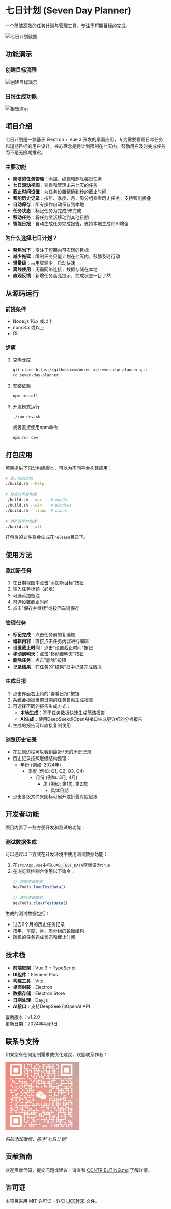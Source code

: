 # 七日计划 (Seven Day Planner)

一个简洁高效的任务计划与管理工具，专注于短期目标的完成。

![七日计划截图](./screenshots/screenshot.png)

## 功能演示

### 创建目标流程
![创建目标演示](./public/gif/创建流程演示.gif)

### 日报生成功能
![报告演示](./public/gif/报告演示.gif)

## 项目介绍

七日计划是一款基于 Electron + Vue 3 开发的桌面应用，专为需要管理日常任务和短期目标的用户设计。核心理念是将计划限制在七天内，鼓励用户及时完成任务而不是无限期推迟。

### 主要功能

- **简洁的任务管理**：添加、编辑和删除每日任务
- **七日滚动视图**：查看和管理未来七天的任务
- **截止时间设置**：为任务设置精确到秒的截止时间
- **智能历史记录**：按年、季度、月、周分组查看历史任务，支持智能折叠
- **自动保存**：所有操作自动保存到本地
- **任务状态**：标记任务为完成/未完成
- **移动任务**：将任务灵活移动到其他日期
- **智能日报**：自动生成任务完成报告，支持本地生成和AI增强

### 为什么选择七日计划？

- **聚焦当下**：专注于短期内可实现的目标
- **减少拖延**：限制任务只能计划在七天内，鼓励及时行动
- **轻量级**：占用资源少，启动快速
- **离线使用**：无需网络连接，数据存储在本地
- **直观反馈**：新增任务高亮提示，完成状态一目了然

## 从源码运行

### 前提条件

- Node.js 16.x 或以上
- npm 8.x 或以上
- Git

### 步骤

1. 克隆仓库
   ```bash
   git clone https://github.com/onzee-ai/seven-day-planner.git
   cd seven-day-planner
   ```

2. 安装依赖
   ```bash
   npm install
   ```

3. 开发模式运行
   ```bash
   ./run-dev.sh
   ```
   或者直接使用npm命令
   ```bash
   npm run dev
   ```

## 打包应用

项目提供了自动构建脚本，可以为不同平台构建应用：

```bash
# 显示帮助信息
./build.sh --help

# 为当前平台构建
./build.sh --mac    # macOS
./build.sh --win    # Windows
./build.sh --linux  # Linux

# 为所有平台构建
./build.sh --all
```

打包后的文件将会生成在`release`目录下。

## 使用方法

### 添加新任务

1. 在日期视图中点击"添加新目标"按钮
2. 输入任务标题（必填）
3. 可选添加备注
4. 可选设置截止时间
5. 点击"保存并继续"或按回车键保存

### 管理任务

- **标记完成**：点击任务前的复选框
- **编辑内容**：直接点击任务内容进行编辑
- **设置截止时间**：点击"设置截止时间"按钮
- **移动到明天**：点击"移动至明天"按钮
- **删除任务**：点击"删除"按钮
- **记录结果**：在任务的"结果"框中记录完成情况

### 生成日报

1. 点击界面右上角的"查看日报"按钮
2. 系统会根据当前日期的任务自动生成报告
3. 可选择不同的报告生成方式：
   - **本地生成**：基于任务数据快速生成简洁报告
   - **AI生成**：使用DeepSeek或OpenAI接口生成更详细的分析报告
4. 生成的报告可以直接复制使用

### 浏览历史记录

- 在左侧边栏可以看到最近7天的历史记录
- 历史记录按照层级结构整理：
  - 年份 (例如: 2024年)
    - 季度 (例如: Q1, Q2, Q3, Q4)
      - 月份 (例如: 3月, 4月)
        - 周 (例如: 第1周, 第2周)
          - 具体日期
- 点击各级文件夹图标可展开或折叠对应层级

## 开发者功能

项目内置了一些方便开发和测试的功能：

### 测试数据生成

可以通过以下方式在开发环境中使用测试数据功能：

1. 在`src/App.vue`中将`LOAD_TEST_DATA`常量设为`true`
2. 在浏览器控制台使用以下命令：
   ```javascript
   // 加载测试数据
   DevTools.loadTestData()
   
   // 清除测试数据
   DevTools.clearTestData()
   ```

生成的测试数据包括：
- 过去6个月的历史任务记录
- 按年、季度、月、周分组的数据结构
- 随机的任务完成状态和截止时间

## 技术栈

- **前端框架**：Vue 3 + TypeScript
- **UI组件**：Element Plus
- **构建工具**：Vite
- **桌面封装**：Electron
- **数据存储**：Electron Store
- **日期处理**：Day.js
- **AI接口**：支持DeepSeek和OpenAI API

最新版本：v1.2.0  
更新日期：2024年4月9日

## 联系与支持

如果您有任何定制需求或优化建议，欢迎联系作者：

![微信二维码](./screenshots/wechat-qrcode.png)

*扫码添加微信，备注"七日计划"*

## 贡献指南

欢迎贡献代码，提交问题或建议！请查看 [CONTRIBUTING.md](CONTRIBUTING.md) 了解详情。

## 许可证

本项目采用 MIT 许可证 - 详见 [LICENSE](LICENSE) 文件。
